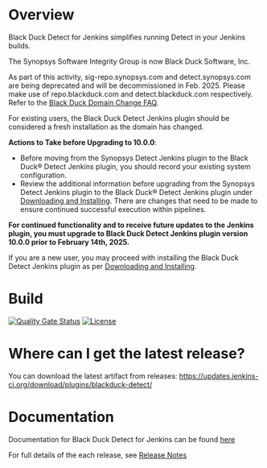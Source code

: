 # Overview
Black Duck Detect for Jenkins simplifies running Detect in your Jenkins builds.

The Synopsys Software Integrity Group is now Black Duck Software, Inc.

As part of this activity, sig-repo.synopsys.com and detect.synopsys.com are being deprecated and will be decommissioned in Feb. 2025. Please make use of repo.blackduck.com and detect.blackduck.com respectively.
Refer to the [Black Duck Domain Change FAQ](https://community.blackduck.com/s/article/Black-Duck-Domain-Change-FAQ#SDInstru).

For existing users, the Black Duck Detect Jenkins plugin should be considered a fresh installation as the domain has changed.

**Actions to Take before Upgrading to 10.0.0**:

* Before moving from the Synopsys Detect Jenkins plugin to the Black Duck® Detect Jenkins plugin, you should record your existing system configuration.
* Review the additional information before upgrading from the Synopsys Detect Jenkins plugin to the Black Duck® Detect Jenkins plugin under [Downloading and Installing](https://documentation.blackduck.com/bundle/detect/page/integrations/jenkinsplugin/downloadingandinstalling.html#updating-existing-jenkins).  There are changes that need to be made to ensure continued successful execution within pipelines.

**For continued functionality and to receive future updates to the Jenkins plugin, you must upgrade to Black Duck Detect Jenkins plugin version 10.0.0 prior to February 14th, 2025.**

If you are a new user, you may proceed with installing the Black Duck Detect Jenkins plugin as per [Downloading and Installing](https://documentation.blackduck.com/bundle/detect/page/integrations/jenkinsplugin/downloadingandinstalling.html).

# Build
[![Quality Gate Status](https://sonarcloud.io/api/project_badges/measure?project=com.blackducksoftware.integration%3Ablackduck-detect&metric=alert_status)](https://sonarcloud.io/dashboard?id=com.blackducksoftware.integration%3Ablackduck-detect)
[![License](https://img.shields.io/badge/License-Apache%202.0-blue.svg)](https://opensource.org/licenses/Apache-2.0) 

# Where can I get the latest release?
You can download the latest artifact from releases: https://updates.jenkins-ci.org/download/plugins/blackduck-detect/

# Documentation
Documentation for Black Duck Detect for Jenkins can be found [here](https://documentation.blackduck.com/bundle/detect/page/integrations/jenkinsplugin/jenkins.html)

For full details of the each release, see [Release Notes](https://documentation.blackduck.com/bundle/detect/page/integrations/jenkinsplugin/pluginreleasenotes.html)
